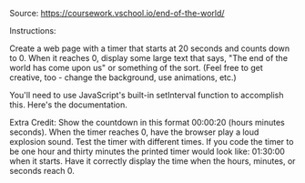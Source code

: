 Source: https://coursework.vschool.io/end-of-the-world/

Instructions:

Create a web page with a timer that starts at 20 seconds and counts down to 0. When it reaches 0, display some large text that says, "The end of the world has come upon us" or something of the sort. (Feel free to get creative, too - change the background, use animations, etc.)

You'll need to use JavaScript's built-in setInterval function to accomplish this. Here's the documentation.

Extra Credit:
Show the countdown in this format 00:00:20 (hours minutes seconds).
When the timer reaches 0, have the browser play a loud explosion sound.
Test the timer with different times. If you code the timer to be one hour and thirty minutes the printed timer would look like: 01:30:00 when it starts. Have it correctly display the time when the hours, minutes, or seconds reach 0.